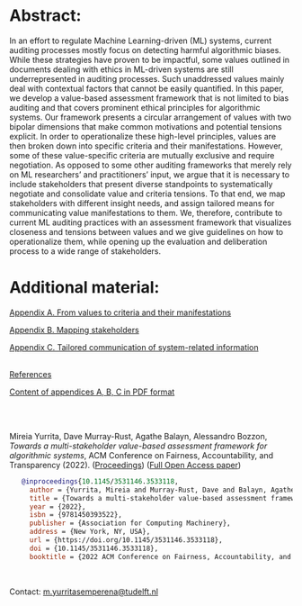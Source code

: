 # Abstract:<br>

In an effort to regulate Machine Learning-driven (ML) systems, current auditing processes mostly focus on detecting harmful algorithmic biases. While these strategies have proven to be impactful, some values outlined in documents dealing with ethics in ML-driven systems are still underrepresented in auditing processes. Such unaddressed values mainly deal with contextual factors that cannot be easily quantified. In this paper, we develop a value-based assessment framework that is not limited to bias auditing and that covers prominent ethical principles for algorithmic systems. Our framework presents a circular arrangement of values with two bipolar dimensions that make common motivations and potential tensions explicit. In order to operationalize these high-level principles, values are then broken down into specific criteria and their manifestations. However, some of these value-specific criteria are mutually exclusive and require negotiation. As opposed to some other auditing frameworks that merely rely on ML researchers’ and practitioners’ input, we argue that it is necessary to include stakeholders that present diverse standpoints to systematically negotiate and consolidate value and criteria tensions. To that end, we map stakeholders with different insight needs, and assign tailored means for communicating value manifestations to them. We, therefore, contribute to current ML auditing practices with an assessment framework that visualizes closeness and tensions between values and we give guidelines on how to operationalize them, while opening up the evaluation and deliberation process to a wide range of stakeholders. <br>

# Additional material:

[Appendix A. From values to criteria and their manifestations](Table1.md)

[Appendix B. Mapping stakeholders](Table2.md)

[Appendix C. Tailored communication of system-related information](Table3A.md)
<br>
<br>

[References](references.md)

[Content of appendices A, B, C in PDF format](AppABC.pdf)

<br> <br>





Mireia Yurrita, Dave Murray-Rust, Agathe Balayn, Alessandro Bozzon, *Towards a multi-stakeholder value-based assessment framework for algorithmic systems*,  ACM Conference on Fairness, Accountability, and Transparency (2022). ([Proceedings](https://doi.org/10.1145/3531146.3533118)) ([Full Open Access paper](https://doi.org/10.48550/arXiv.2205.04525))

```bib
   @inproceedings{10.1145/3531146.3533118,
     author = {Yurrita, Mireia and Murray-Rust, Dave and Balayn, Agathe and Bozzon, Alessandro},
     title = {Towards a multi-stakeholder value-based assessment framework for algorithmic systems},
     year = {2022},
     isbn = {9781450393522},
     publisher = {Association for Computing Machinery},
     address = {New York, NY, USA},
     url = {https://doi.org/10.1145/3531146.3533118}, 
     doi = {10.1145/3531146.3533118},
     booktitle = {2022 ACM Conference on Fairness, Accountability, and Transparency (FAccT '22), June 21--24, 2022, Seoul, Republic of Korea}}
```
<br> 

Contact: [m.yurritasemperena@tudelft.nl](m.yurritasemperena@tudelft.nl)
